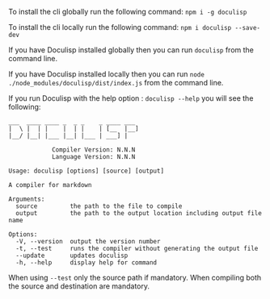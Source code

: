 <!-- (dl (section-meta Using the Command Line Interface)) -->
<!-- (dl (# To Install Doculisp)) -->

To install the cli globally run the following command: `npm i -g doculisp`

To install the cli locally run the following command: `npm i doculisp --save-dev`

<!-- (dl (# Running the Doculisp compiler)) -->

If you have Doculisp installed globally then you can run `doculisp` from the command line.

If you have Doculisp installed locally then you can run `node ./node_modules/doculisp/dist/index.js` from the command line.

<!-- (dl (# Using the Doculisp compiler)) -->

If you run Doculisp with the help option : `doculisp --help` you will see the following:

```
___  ____ ____ _  _ _    _ ____ ___
|  \ |  | |    |  | |    | [__  |__]
|__/ |__| |___ |__| |___ | ___] |

            Compiler Version: N.N.N
            Language Version: N.N.N

Usage: doculisp [options] [source] [output]

A compiler for markdown

Arguments:
  source         the path to the file to compile
  output         the path to the output location including output file name

Options:
  -V, --version  output the version number
  -t, --test     runs the compiler without generating the output file
  --update       updates doculisp
  -h, --help     display help for command
```

When using `--test` only the source path if mandatory.
When compiling both the source and destination are mandatory.
